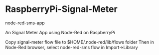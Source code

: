 # RaspberryPi-Signal-Meter

node-red-sms-app

An Signal Meter App using Node-Red on RaspberryPi

Copy signal-meter flow file to $HOME/.node-red/lib/flows folder 
Then in Node-Red browser, select node-red-sms flow in Import->Library
